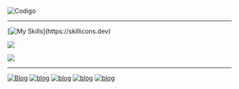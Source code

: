 
![Codigo](https://scontent.xx.fbcdn.net/v/t1.15752-9/436088112_7493399257369956_5433596474558631000_n.png?_nc_cat=107&ccb=1-7&_nc_sid=5f2048&_nc_ohc=QMZ53PElguAAb6dn3oC&_nc_ad=z-m&_nc_cid=0&_nc_ht=scontent.xx&oh=03_Q7cD1QFjcn23Ef6JpqC2rm7O8b4RxaPIvj_GnF-z9HQ6Rhl_cQ&oe=6646CE3B)


---------------------------------------------------------------------------------------------------------------------------------------------------------------------------------------------------------------------------------------------------

[![My Skills](https://skillicons.dev/icons?i=js,html,css,java,python,mysql,)](https://skillicons.dev)


![](https://github-readme-stats.vercel.app/api/top-langs/?username=Odev-victor&theme=dark&hide_border=false&include_all_commits=false&count_private=false&layout=compact)

![](https://github-readme-stats.vercel.app/api?username=Odev-victor&theme=dark&hide_border=false&include_all_commits=false&count_private=true)<br/>


--------------------------------------------------------------------------------------------------------------------------------------------------------------------------------------------------------------------------------------------------



[![Blog](https://img.shields.io/badge/WhatsApp-25D366?style=for-the-badge&logo=whatsapp&logoColor=white)](https://wa.me/5531998343108)
[![blog](https://img.shields.io/badge/Instagram-E4405F?style=for-the-badge&logo=instagram&logoColor=white)](https://www.instagram.com/oo_vitin/)
[![blog](https://img.shields.io/badge/LinkedIn-0077B5?style=for-the-badge&logo=linkedin&logoColor=white)](https://www.linkedin.com/in/victor-raphael-74a96027b)
[![blog](https://img.shields.io/badge/Telegram-2CA5E0?style=for-the-badge&logo=telegram&logoColor=white)](https://te.me/5531998343108)
[![blog](https://img.shields.io/badge/Gmail-D14836?style=for-the-badge&logo=gmail&logoColor=white)](mailto:srvictorraphael@gmail.com)
